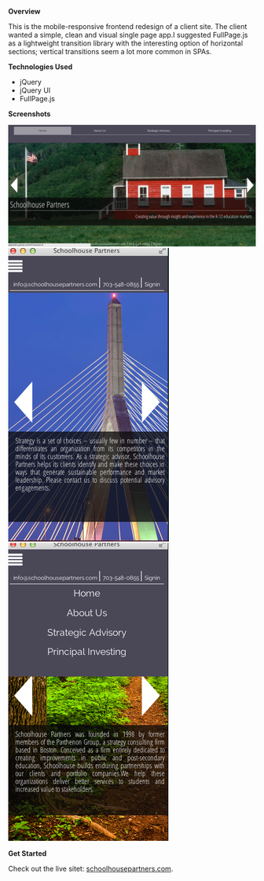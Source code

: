 **Overview**

This is the mobile-responsive frontend redesign of a client site. The client wanted a simple, clean and visual single page app.I suggested FullPage.js as a lightweight transition library with the interesting option of horizontal sections; vertical transitions seem a lot more common in SPAs.  

**Technologies Used**

+ jQuery
+ jQuery UI
+ FullPage.js

**Screenshots**

![home](./assets/screen_home.png)
![mobile view](./assets/screen_mob1.png)
![another mobile view](./assets/screen_mob2.png)

**Get Started**

Check out the live sitet: [schoolhousepartners.com](http://schoolhousepartners.com). 
